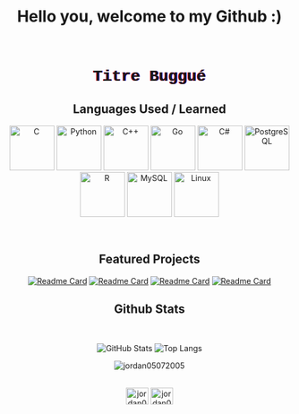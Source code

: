 <div align="center">
  
# **Hello you, welcome to my Github :)**  

<br/>  

<h1 style="font-family: 'Courier New', Courier, monospace;">
  <span style="display: inline-block; animation: glitch 1s infinite;">
    Titre Buggué
  </span>
</h1>

<style>
  @keyframes glitch {
    0% { text-shadow: 2px 0 red, -2px 0 blue; }
    20% { text-shadow: -2px 0 red, 2px 0 blue; }
    40% { text-shadow: 2px 0 red, -2px 0 blue; }
    60% { text-shadow: -2px 0 red, 2px 0 blue; }
    80% { text-shadow: 2px 0 red, -2px 0 blue; }
    100% { text-shadow: -2px 0 red, 2px 0 blue; }
  }
</style>

## **Languages ​​Used / Learned**  

<p align="center">  
<img src="https://profilinator.rishav.dev/skills-assets/c-original.svg" alt="C" height="80" />
  <img src="https://profilinator.rishav.dev/skills-assets/python-original.svg" alt="Python" height="80" />
<img src="https://profilinator.rishav.dev/skills-assets/cplusplus-original.svg" alt="C++" height="80" />
  <img src="https://profilinator.rishav.dev/skills-assets/go-original.svg" alt="Go" height=80" />
<img src="https://profilinator.rishav.dev/skills-assets/csharp-original.svg" alt="C#" height="80" />
<img src="https://profilinator.rishav.dev/skills-assets/postgresql-original-wordmark.svg" alt="PostgreSQL" height="80" />
<img src="https://profilinator.rishav.dev/skills-assets/r.svg" alt="R" height="80" />
  <img src="https://profilinator.rishav.dev/skills-assets/mysql-original-wordmark.svg" alt="MySQL" height="80" />
<img src="https://profilinator.rishav.dev/skills-assets/linux-original.svg" alt="Linux" height="80" /></p>

<br/>  

## Featured Projects

<a href="https://github.com/jordan05072005/Piscine-42" target="blank">![Readme Card](https://github-readme-stats.vercel.app/api/pin/?username=jordan05072005&repo=Piscine-42&theme=aura)</a>
<a href="https://github.com/jordan05072005/Printf" target="blank">![Readme Card](https://github-readme-stats.vercel.app/api/pin/?username=jordan05072005&repo=Printf&theme=aura)</a>
<a href="https://github.com/jordan05072005/Nuit-Du-Code-2023" target="blank">![Readme Card](https://github-readme-stats.vercel.app/api/pin/?username=jordan05072005&repo=Nuit-Du-Code-2023&theme=aura)</a>
<a href="https://github.com/jordan05072005/Nuit-de-l-info-2024" target="blank">![Readme Card](https://github-readme-stats.vercel.app/api/pin/?username=jordan05072005&repo=Nuit-de-l-info-2024&theme=aura)</a>

## Github Stats  

<br/>

![GitHub Stats](https://github-readme-stats.vercel.app/api?username=jordan05072005&show_icons=true&theme=midnight-purple)
![Top Langs](https://github-readme-stats.vercel.app/api/top-langs?username=jordan05072005&layout=compact&langs_count=8&theme=midnight-purple)


<img src="https://komarev.com/ghpvc/?username=jordan05072005&label=Profile%20views&color=0e75b6&style=flat" alt="jordan05072005" />

<br/>
<br/>  

<p align="center">
<a href="https://instagram.com/jordan050705" target="blank"><img align="center" src="https://raw.githubusercontent.com/rahuldkjain/github-profile-readme-generator/master/src/images/icons/Social/instagram.svg" alt="jordan050705" height="30" width="40" /></a>
<a href="https://discord.gg/jordan0507" target="blank"><img align="center" src="https://raw.githubusercontent.com/rahuldkjain/github-profile-readme-generator/master/src/images/icons/Social/discord.svg" alt="jordan0507" height="30" width="40" /></a></p>

</div>
